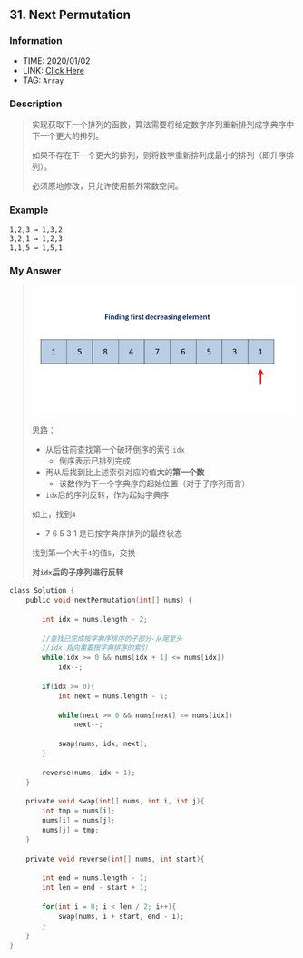 ## 31. Next Permutation

### Information

* TIME: 2020/01/02
* LINK: [Click Here](https://leetcode-cn.com/problems/next-permutation/submissions/)
* TAG: `Array`

### Description

> 实现获取下一个排列的函数，算法需要将给定数字序列重新排列成字典序中下一个更大的排列。
>
> 如果不存在下一个更大的排列，则将数字重新排列成最小的排列（即升序排列）。
>
> 必须原地修改，只允许使用额外常数空间。
>

### Example

```text
1,2,3 → 1,3,2
3,2,1 → 1,2,3
1,1,5 → 1,5,1
```

### My Answer

> ![img](../../img/20200102.gif)
>
> 思路：
>
> * 从后往前查找第一个破环倒序的索引`idx`
>   * 倒序表示已排列完成
> * 再从后找到比上述索引对应的值**大**的**第一个数**
>   * 该数作为下一个字典序的起始位置（对于子序列而言）
> * `idx`后的序列反转，作为起始字典序
>
> 如上，找到`4`
>
> * 7 6 5 3 1 是已按字典序排列的最终状态
>
> 找到第一个大于`4`的值`5`，交换
>
> **对`idx`后的子序列进行反转**

```c
class Solution {
    public void nextPermutation(int[] nums) {
        
        int idx = nums.length - 2;
        
        //查找已完成按字典序排序的子部分-从尾至头
        //idx 指向需要按字典排序的索引
        while(idx >= 0 && nums[idx + 1] <= nums[idx])
            idx--;
        
        if(idx >= 0){
            int next = nums.length - 1;
            
            while(next >= 0 && nums[next] <= nums[idx])
                next--;
            
            swap(nums, idx, next);
        }
        
        reverse(nums, idx + 1);
    }
    
    private void swap(int[] nums, int i, int j){
        int tmp = nums[i];
        nums[i] = nums[j];
        nums[j] = tmp;
    }
    
    private void reverse(int[] nums, int start){
        
        int end = nums.length - 1;
        int len = end - start + 1;
        
        for(int i = 0; i < len / 2; i++){
            swap(nums, i + start, end - i);
        }
    }
}
```
